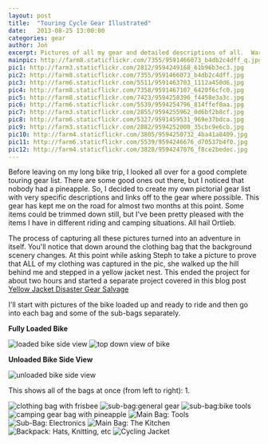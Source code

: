 ```yaml
---
layout: post
title:  "Touring Cycle Gear Illustrated"
date:   2013-08-25 13:00:00
categories: gear
author: Jon
excerpt: Pictures of all my gear and detailed descriptions of all.  Warning-some nudity
mainpic: http://farm8.staticflickr.com/7355/9591466073_b4db2c4dff_q.jpg
pic1: http://farm3.staticflickr.com/2812/9594249168_61b96b3ec3.jpg
pic2: http://farm8.staticflickr.com/7355/9591466073_b4db2c4dff.jpg
pic3: http://farm6.staticflickr.com/5511/9591463703_1112a450d6.jpg
pic4: http://farm8.staticflickr.com/7358/9591467107_6420f6cfc0.jpg
pic5: http://farm8.staticflickr.com/7423/9594258396_f4458e3a3c.jpg
pic6: http://farm6.staticflickr.com/5539/9594254796_814ffef0aa.jpg
pic7: http://farm3.staticflickr.com/2855/9594255962_0d6bf2b8cf.jpg
pic8: http://farm6.staticflickr.com/5327/9591459531_969e37bdca.jpg
pic9: http://farm3.staticflickr.com/2882/9594252008_35cbc9e6cb.jpg
pic10: http://farm4.staticflickr.com/3805/9594250732_4ba41a8409.jpg
pic11: http://farm6.staticflickr.com/5539/9594246676_d70537b4f0.jpg
pic12: http://farm4.staticflickr.com/3828/9594247876_f8ce2bedec.jpg
---
```


Before leaving on my long bike trip, I looked all over for a good complete touring gear list.  There are some good ones out there, but I noticed that nobody had a pineapple.  So, I decided to create my own pictorial gear list with very specific descriptions and links off to the gear where possible.  This gear has kept me on the road for almost two months at this point.  Some items could be trimmed down still, but I've been pretty pleased with the items I have in different riding and camping situations.  All hail Ortlieb.

The process of capturing all these pictures turned into an adventure in itself.  You'll notice that down around the clothing bag that the background scenery changes.  At this point while asking Steph to take a picture to prove that ALL of my clothing was captured in the pic, she walked up the hill behind me and stepped in a yellow jacket nest.  This ended the project for about two hours and started a separate project covered in this blog post <a href="">Yellow Jacket Disaster Gear Salvage</a>

I'll start with pictures of the bike loaded up and ready to ride and then go into each bag and some of the sub-bags separately.  

**Fully Loaded Bike**

<img title="loaded bike side view" class="photo_left" src="{{ page.pic1 }}" />
<img title="top down view of bike" class="photo_left" src="{{ page.pic3 }}" />
<br style="clear: both;" />

**Unloaded Bike Side View**

<img title="unloaded bike side view" class="photo" src="{{ page.pic2 }}" />

This shows all of the bags at once (from left to right):
1.  

<img title="clothing bag with frisbee" class="photo" src="{{ page.pic4 }}" />
<img title="sub-bag:general gear" class="photo" src="{{ page.pic5 }}" />
<img title="sub-bag:bike tools" class="photo" src="{{ page.pic6 }}" />
<img title="camping gear bag with pineapple" class="photo" src="{{ page.pic7 }}" />
<img title="Main Bag: Tools" class="photo" src="{{ page.pic8 }}" />
<img title="Sub-Bag: Electronics" class="photo" src="{{ page.pic9 }}" />
<img title="Main Bag: The Kitchen" class="photo" src="{{ page.pic10 }}" />
<img title="Backpack: Hats, Knitting, etc" class="photo" src="{{ page.pic11 }}" />
<img title="Cycling Jacket" class="photo" src="{{ page.pic12 }}" />



